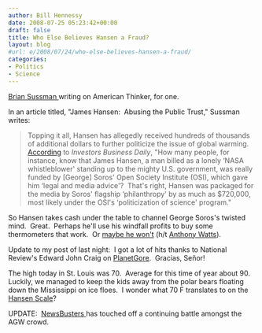 ```yaml
---
author: Bill Hennessy
date: 2008-07-25 05:23:42+00:00
draft: false
title: Who Else Believes Hansen a Fraud?
layout: blog
#url: e/2008/07/24/who-else-believes-hansen-a-fraud/
categories:
- Politics
- Science
---
```


[Brian Sussman ](https://www.americanthinker.com/2008/06/james_hansen_abusing_the_publi.html)writing on American Thinker, for one.

In an article titled, "James Hansen:  Abusing the Public Trust," Sussman writes:


> Topping it all, Hansen has allegedly received hundreds of thousands of additional dollars to further politicize the issue of global warming.  [According](https://www.dailytech.com/NASA%20James%20Hansen%20and%20the%20Politicization%20of%20Science/article9061.htm) to _Investors Business Daily_, "How many people, for instance, know that James Hansen, a man billed as a lonely ‘NASA whistleblower' standing up to the mighty U.S. government, was really funded by [George] Soros' Open Society Institute (OSI), which gave him ‘legal and media advice'?  That's right, Hansen was packaged for the media by Soros' flagship ‘philanthropy' by as much as $720,000, most likely under the OSI's ‘politicization of science' program."


So Hansen takes cash under the table to channel George Soros's twisted mind.  Great.  Perhaps he'll use his windfall profits to buy some thermometers that work.  Or [maybe he won't](https://www.climate-skeptic.com/2008/07/why-does-nasa-o.html) (h/t [Anthony Watts](https://wattsupwiththat.wordpress.com/2008/07/20/why-does-nasa-giss-oppose-satellites/)).

Update to my post of last night:  I got a lot of hits thanks to National Review's Edward John Craig on [PlanetGore](https://planetgore.nationalreview.com/post/?q=MGNhODEzNDc1MTQ5YTM2MGFjZWFhZjFhZDQzMDBjNDA=).  Gracias, Señor!

The high today in St. Louis was 70.  Average for this time of year about 90.  Luckily, we managed to keep the kids away from the polar bears floating down the Mississippi on ice floes.  I wonder what 70 F translates to on the [Hansen Scale](https://wattsupwiththat.wordpress.com/2008/07/16/latest-noaa-press-release-in-total-disagreement-with-nasa-satellite/)?

UPDATE:  [NewsBusters ](https://www.newsbusters.org/blogs/noel-sheppard/2008/07/24/global-warming-update-debate-definitely-not-over?referer=sphere_related_content)has touched off a continuing battle amongst the AGW crowd.

[](https://www.dailytech.com/NASA%20James%20Hansen%20and%20the%20Politicization%20of%20Science/article9061.htm)
